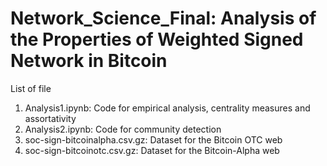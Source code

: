 # Network_Science_Final: Analysis of the Properties of Weighted Signed Network in Bitcoin

List of file
1. Analysis1.ipynb: Code for empirical analysis, centrality measures and assortativity
2. Analysis2.ipynb: Code for community detection 
3. soc-sign-bitcoinalpha.csv.gz: Dataset for the Bitcoin OTC web
4. soc-sign-bitcoinotc.csv.gz: Dataset for the Bitcoin-Alpha web

